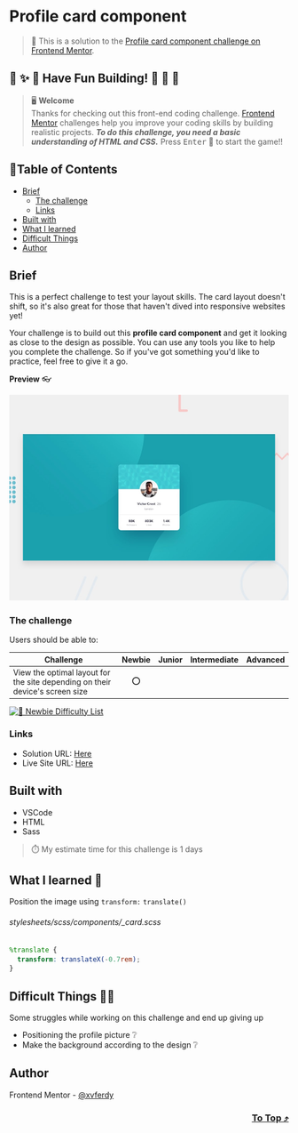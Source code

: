 # Profile card component

> 🔖 This is a solution to the [Profile card component challenge on Frontend Mentor](https://www.frontendmentor.io/challenges/profile-card-component-cfArpWshJ).

## 🌈 ✨ 🎉 Have Fun Building! 🚀 🎊 🎈
> 🖥️ **Welcome** <br>
> Thanks for checking out this front-end coding challenge.
[Frontend Mentor](https://www.frontendmentor.io) challenges help you improve your coding skills by building realistic projects.
***To do this challenge, you need a basic understanding of HTML and CSS.*** Press <kbd>Enter</kbd> 🚀 to start the game!!

## 📍Table of Contents
- [Brief](#brief)
	- [The challenge](#the-challenge)
	- [Links](#links)
- [Built with](#built-with)
- [What I learned](#what-i-learned-)
- [Difficult Things](#difficult-things-)
- [Author](#author)

## Brief
This is a perfect challenge to test your layout skills. The card layout doesn't shift, so it's also great for those that haven't dived into responsive websites yet!

Your challenge is to build out this **profile card component** and get it looking as close to the design as possible. You can use any tools you like to help you complete the challenge. So if you've got something you'd like to practice, feel free to give it a go.

**Preview** :eyeglasses:

![Design preview for the Base Apparel coming soon page coding challenge](./design/desktop-preview.jpg)

### The challenge
Users should be able to:

| Challenge | Newbie | Junior | Intermediate | Advanced |
| --- | :---: | :---: | :---: | :---: |
| View the optimal layout for the site depending on their device's screen size | ⭕ |  |  |  |

[![🐬 Newbie Difficulty List](https://img.shields.io/badge/Difficulty-Newbie-3F54A3?style=for-the-badge&logo=frontendmentor "Newbie Difficulty")](https://www.frontendmentor.io/challenges?difficulties=1)

### Links
- Solution URL: [Here](https://www.frontendmentor.io/solutions/profile-card-component-html-sass-rJ_v0oxrc "Solution")
- Live Site URL: [Here](https://xvferdy.github.io/fem-profile-card-component/)

## Built with
- VSCode
- HTML
- Sass

> ⏱️ My estimate time for this challenge is 1 days

## What I learned 🥳
Position the image using `transform:` `translate()`
###### stylesheets/scss/components/\_card.scss
```scss
%translate {
  transform: translateX(-0.7rem);
}
```

## Difficult Things 😵‍💫
Some struggles while working on this challenge and end up giving up
- Positioning the profile picture ❔
- Make the background according to the design ❔ 
 
## Author
Frontend Mentor - [@xvferdy](https://www.frontendmentor.io/profile/xvferdy "xvferdy")

<h3 align="right">
      <a href="#profile-card-component">To Top ⤴️</a>
</h3>
